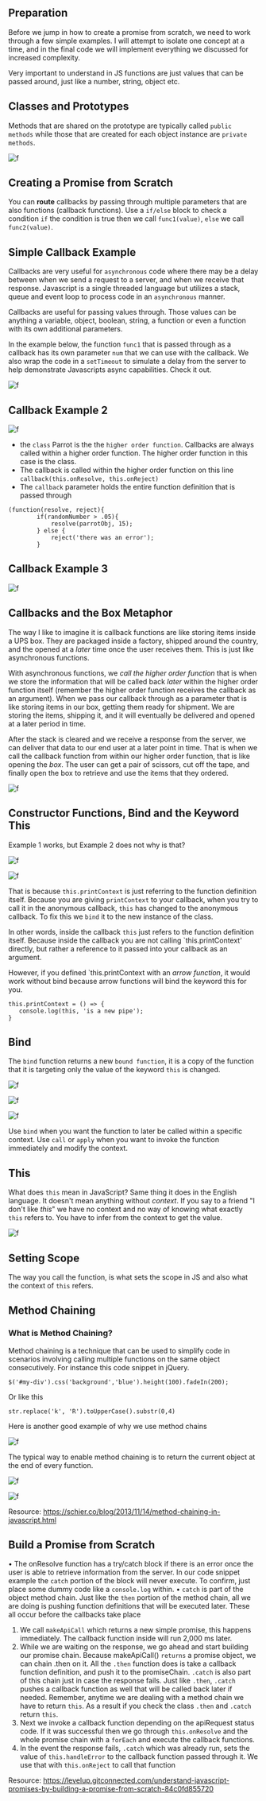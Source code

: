 ## Preparation 

Before we jump in how to create a promise from scratch, we need to work through a few simple examples. I will attempt to isolate one concept at a time, and in the final code we will implement everything we discussed for increased complexity.

Very important to understand in JS functions are just values that can be passed around, just like a number, string, object etc.  

## Classes and Prototypes

Methods that are shared on the prototype are typically called `public methods` while those that are created for each object instance are `private methods`. 

![f](https://imgur.com/L1dsO0E.png)


## Creating a Promise from Scratch

You can **route** callbacks by passing through multiple parameters that are also functions (callback functions). Use a `if/else` block to check a condition `if` the condition is true then we call `func1(value)`, `else` we call `func2(value)`.

## Simple Callback Example

Callbacks are very useful for `asynchronous` code where there may be a delay between when we send a request to a server, and when we receive that response. Javascript is a single threaded language but utilizes a stack, queue and event loop to process code in an `asynchronous` manner. 

Callbacks are useful for passing values through. Those values can be anything a variable, object, boolean, string, a function or even a function with its own additional parameters. 

In the example below, the function `func1` that is passed through as a callback has its own parameter `num` that we can use with the callback. We also wrap the code in a `setTimeout` to simulate a delay from the server to help demonstrate Javascripts async capabilities. Check it out.

![f](https://imgur.com/21by1dx.png)

## Callback Example 2

![f](https://imgur.com/6BysFG0.png)

* the `class` Parrot is the the `higher order function`. Callbacks are always called within a higher order function. The higher order function in this case is the class.
* The callback is called within the higher order function on this line `callback(this.onResolve, this.onReject)`
* The `callback` parameter holds the entire function definition that is passed through 
```
(function(resolve, reject){
		if(randomNumber > .05){
			resolve(parrotObj, 15);
		} else {
			reject('there was an error');
		}
```

## Callback Example 3

![f](https://imgur.com/1DrvZwQ.png)


## Callbacks and the Box Metaphor

The way I like to imagine it is callback functions are like storing items inside a UPS box. They are packaged inside a factory, shipped around the country, and the opened at a *later* time once the user receives them. This is just like asynchronous functions.

With asynchronous functions, we *call the higher order function* that is when we store the information that will be called back *later* within the higher order function itself (remember the higher order function receives the callback as an argument). When we pass our callback through as a parameter that is like storing items in our box, getting them ready for shipment. We are storing the items, shipping it, and it will eventually be delivered and opened at a later period in time. 

After the stack is cleared and we receive a response from the server, we can deliver that data to our end user at a later point in time. That is when we call the callback function from within our higher order function, that is like opening the *box*. The user can get a pair of scissors, cut off the tape, and finally open the box to retrieve and use the items that they ordered.

![f](https://imgur.com/WvVbrBp.png)


## Constructor Functions, Bind and the Keyword This


Example 1 works, but Example 2 does not why is that?

![f](https://imgur.com/gSlFLCo.png)

![f](https://imgur.com/CAFcLNe.png)

That is because `this.printContext` is just referring to the function definition itself. Because you are giving `printContext` to your callback, when you try to call it in the anonymous callback, `this` has changed to the anonymous callback. To fix this we `bind` it to the new instance of the class. 

In other words, inside the callback `this` just refers to the function definition itself. Because inside the callback you are not calling `this.printContext' directly, but rather a reference to it passed into your callback as an argument.

However, if you defined `this.printContext with an *arrow function*, it would work without bind because arrow functions will bind the keyword this for you.

```
this.printContext = () => {
   console.log(this, 'is a new pipe'); 
}
```

## Bind

The `bind` function returns a new `bound function`, it is a copy of the function that it is targeting only the value of the keyword `this` is changed.

![f](https://imgur.com/LFedm9n.png)

![f](https://imgur.com/z09rdJo.png)

![f](https://imgur.com/2fitfny.png)

Use `bind` when you want the function to later be called within a specific context. Use `call` or `apply` when you want to invoke the function immediately and modify the context.

## This

What does `this` mean in JavaScript? Same thing it does in the English language. It doesn't mean anything without *context*. If you say to a friend "I don't like *this*" we have no context and no way of knowing what exactly `this` refers to. You have to infer from the context to get the value.

![f](https://imgur.com/8bHBCln.png)

## Setting Scope

The way you call the function, is what sets the scope in JS and also what the context of `this` refers. 

## Method Chaining 

### What is Method Chaining?

Method chaining is a technique that can be used to simplify code in scenarios involving calling multiple functions on the same object consecutively. For instance this code snippet in jQuery. 

`$('#my-div').css('background','blue').height(100).fadeIn(200);`

Or like this

`str.replace('k', 'R').toUpperCase().substr(0,4)`

Here is another good example of why we use method chains

![f](https://imgur.com/Uroij5n.png)

The typical way to enable method chaining is to return the current object at the end of every function.

![f](https://imgur.com/U6XqRUM.png)

![f](https://imgur.com/65wK8SK.png)


Resource: https://schier.co/blog/2013/11/14/method-chaining-in-javascript.html

## Build a Promise from Scratch

•	The onResolve function has a try/catch block if there is an error once the user is able to retrieve information from the server. In our code snippet example the `catch` portion of the block will never execute. To confirm, just place some dummy code like a `console.log` within.
•	`catch` is part of the object method chain. Just like the `then` portion of the method chain, all we are doing is pushing function definitions that will be executed later. These all occur before the callbacks take place

1.	We call `makeApiCall` which returns a new simple promise, this happens immediately. The callback function inside will run 2,000 ms later.
2.	While we are waiting on the response, we go ahead and start building our promise chain. Because makeApiCall() `returns` a promise object, we can chain .then on it. All the `.then` function does is take a callback function definition, and push it to the promiseChain. `.catch` is also part of this chain just in case the response fails. Just like `.then`, `.catch` pushes a callback function as well that will be called back later if needed. Remember, anytime we are dealing with a method chain we have to return `this`. As a result if you check the class `.then` and `.catch` return `this`.
3.	Next we invoke a callback function depending on the apiRequest status code. If it was successful then we go through `this.onResolve` and the whole promise chain with a `forEach` and execute the callback functions. 
4.	In the event the response fails, `.catch` which was already run, sets the value of `this.handleError` to the callback function passed through it. We use that with `this.onReject` to call that function


Resource: https://levelup.gitconnected.com/understand-javascript-promises-by-building-a-promise-from-scratch-84c0fd855720


